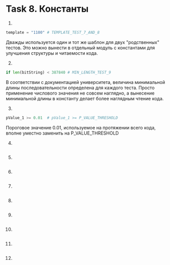 # Task 8. Константы

1)
```python
template = "1100" # TEMPLATE_TEST_7_AND_8

```
Дважды используется один и тот же шаблон для двух "родственных" тестов.
Это можно вынести в отдельный модуль с константами для улучшения структуры и читаемости кода.


2)
```python
if len(bitString) < 387840 # MIN_LENGTH_TEST_9

```
В соответствии с документацией университета, величина минимальной длины последовательности определена для каждого теста. Просто применение числового значения не совсем наглядно, а вынесение минимальной длины в константу делает более наглядным чтение кода.

3)
```python
pValue_1 >= 0.01  # pValue_1 >= P_VALUE_THRESHOLD

```
Пороговое значение 0.01, используемое на протяжении всего кода, вполне уместно заменить на P_VALUE_THRESHOLD


4)
```python

```


5)
```python

```


6)
```python

```


7)
```python

```


8)
```python

```


9)
```python

```


10)
```python

```


11)
```python

```


12)
```python

```
